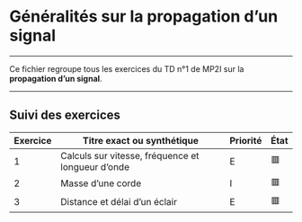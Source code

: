 # Généralités sur la propagation d’un signal

---

Ce fichier regroupe tous les exercices du TD n°1 de MP2I sur la **propagation d’un signal**.

---

## Suivi des exercices

| Exercice | Titre exact ou synthétique                             | Priorité | État |
|----------|---------------------------------------------------------|----------|------|
| 1        | Calculs sur vitesse, fréquence et longueur d’onde       | E        | 🟥   |
| 2        | Masse d’une corde                                       | I        | 🟥   |
| 3        | Distance et délai d’un éclair                           | E        | 🟥   |
